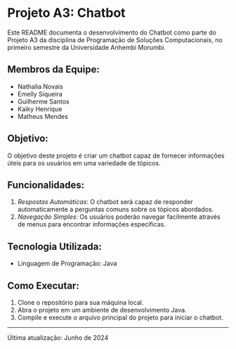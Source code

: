 # Projeto A3: Chatbot

Este README documenta o desenvolvimento do Chatbot como parte do Projeto A3 da disciplina de Programação de Soluções Computacionais, no primeiro semestre da Universidade Anhembi Morumbi.

## Membros da Equipe:
- Nathalia Novais
- Emelly Siqueira
- Guilherme Santos
- Kaiky Henrique
- Matheus Mendes

## Objetivo:
O objetivo deste projeto é criar um chatbot capaz de fornecer informações úteis para os usuários em uma variedade de tópicos.

## Funcionalidades:
1. *Respostas Automáticas*: O chatbot será capaz de responder automaticamente a perguntas comuns sobre os tópicos abordados.
2. *Navegação Simples*: Os usuários poderão navegar facilmente através de menus para encontrar informações específicas.

## Tecnologia Utilizada:
- Linguagem de Programação: Java

## Como Executar:
1. Clone o repositório para sua máquina local.
2. Abra o projeto em um ambiente de desenvolvimento Java.
3. Compile e execute o arquivo principal do projeto para iniciar o chatbot.

---
Última atualização: Junho de 2024
